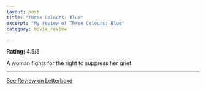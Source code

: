 ```yaml
---
layout: post
title: "Three Colours: Blue"
excerpt: "My review of Three Colours: Blue"
category: movie_review

---
```


**Rating:** 4.5/5

A woman fights for the right to suppress her grief

<hr>

[See Review on Letterboxd](https://boxd.it/3bMZfb)
